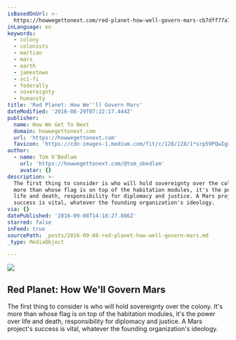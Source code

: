 ```yaml
---
isBasedOnUrl: >-
  https://howwegettonext.com/red-planet-how-well-govern-mars-cb7dff77a70a#.c52kxy2ek
inLanguage: en
keywords:
  - colony
  - colonists
  - martian
  - mars
  - earth
  - jamestown
  - sci-fi
  - federally
  - sovereignty
  - humanity
title: 'Red Planet: How We''ll Govern Mars'
dateModified: '2016-08-29T07:22:17.444Z'
publisher:
  name: How We Get To Next
  domain: howwegettonext.com
  url: 'https://howwegettonext.com'
  favicon: 'https://cdn-images-1.medium.com/fit/c/128/128/1*srp59PQwIgxWapnXHnsOrA.png'
author:
  - name: Tom O'Bedlam
    url: 'https://howwegettonext.com/@tom_obedlam'
    avatar: {}
description: >-
  The first thing to consider is who will hold sovereignty over the colony. It's
  more than whose flag is on top of the habitation modules, it's the power over
  life and death, responsibility for diplomacy and justice. A Mars project's
  success is vital, whatever the founding organization's ideology.
via: {}
datePublished: '2016-09-08T14:18:27.886Z'
starred: false
inFeed: true
sourcePath: _posts/2016-09-08-red-planet-how-well-govern-mars.md
_type: MediaObject

---
```

<article style=""><img src="https://imgflo.herokuapp.com/graph/vahj1ThiexotieMo/455aba6ca80c8ada74cc6bf27d6d0f1a/croprotate.png?cropheight=466&amp;cropwidth=774&amp;degrees=0&amp;input=https%3A%2F%2Fcdn-images-1.medium.com%2Fmax%2F1200%2F1*nA6ljzciyEm6nFEyD0Z8Fg.png&amp;x=214&amp;y=9" /><h1>Red Planet: How We'll Govern Mars</h1><p>The first thing to consider is who will hold sovereignty over the colony. It's more than whose flag is on top of the habitation modules, it's the power over life and death, responsibility for diplomacy and justice. A Mars project's success is vital, whatever the founding organization's ideology.</p></article>
